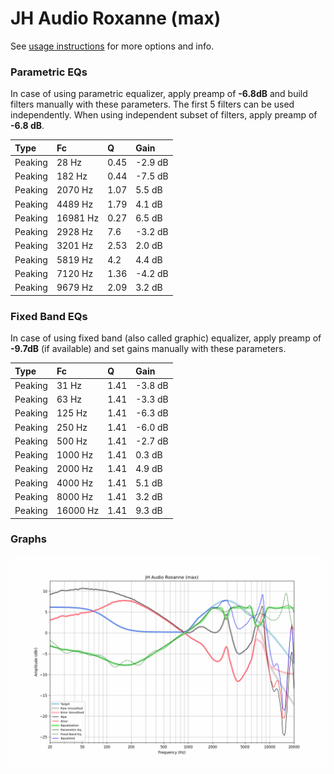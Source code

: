 # JH Audio Roxanne (max)
See [usage instructions](https://github.com/jaakkopasanen/AutoEq#usage) for more options and info.

### Parametric EQs
In case of using parametric equalizer, apply preamp of **-6.8dB** and build filters manually
with these parameters. The first 5 filters can be used independently.
When using independent subset of filters, apply preamp of **-6.8 dB**.

| Type    | Fc       |    Q | Gain    |
|:--------|:---------|:-----|:--------|
| Peaking | 28 Hz    | 0.45 | -2.9 dB |
| Peaking | 182 Hz   | 0.44 | -7.5 dB |
| Peaking | 2070 Hz  | 1.07 | 5.5 dB  |
| Peaking | 4489 Hz  | 1.79 | 4.1 dB  |
| Peaking | 16981 Hz | 0.27 | 6.5 dB  |
| Peaking | 2928 Hz  | 7.6  | -3.2 dB |
| Peaking | 3201 Hz  | 2.53 | 2.0 dB  |
| Peaking | 5819 Hz  | 4.2  | 4.4 dB  |
| Peaking | 7120 Hz  | 1.36 | -4.2 dB |
| Peaking | 9679 Hz  | 2.09 | 3.2 dB  |

### Fixed Band EQs
In case of using fixed band (also called graphic) equalizer, apply preamp of **-9.7dB**
(if available) and set gains manually with these parameters.

| Type    | Fc       |    Q | Gain    |
|:--------|:---------|:-----|:--------|
| Peaking | 31 Hz    | 1.41 | -3.8 dB |
| Peaking | 63 Hz    | 1.41 | -3.3 dB |
| Peaking | 125 Hz   | 1.41 | -6.3 dB |
| Peaking | 250 Hz   | 1.41 | -6.0 dB |
| Peaking | 500 Hz   | 1.41 | -2.7 dB |
| Peaking | 1000 Hz  | 1.41 | 0.3 dB  |
| Peaking | 2000 Hz  | 1.41 | 4.9 dB  |
| Peaking | 4000 Hz  | 1.41 | 5.1 dB  |
| Peaking | 8000 Hz  | 1.41 | 3.2 dB  |
| Peaking | 16000 Hz | 1.41 | 9.3 dB  |

### Graphs
![](./JH%20Audio%20Roxanne%20(max).png)